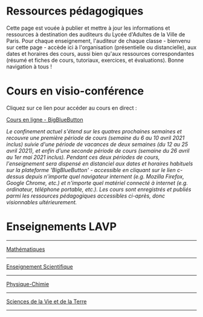 # Ressources pédagogiques

Cette page est vouée à publier et mettre à jour les informations et ressources à destination des auditeurs du Lycée d'Adultes de la Ville de Paris. Pour chaque enseignement, l'auditeur de chaque classe - bienvenu sur cette page - accède ici à l'organisation (présentielle ou distancielle), aux dates et horaires des cours, aussi bien qu'aux ressources correspondantes (résumé et fiches de cours, tutoriaux, exercices, et évaluations). Bonne navigation à tous ! 

# Cours en visio-conférence

Cliquez sur ce lien pour accéder au cours en direct : 

[Cours en ligne - BigBlueButton](https://demo.bigbluebutton.org/gl/tho-qnx-uqi-0js)

*Le confinement actuel s'étend sur les quatres prochaines semaines et recouvre une première période de cours (semaine du 6 au 10 avril 2021 inclus) suivie d'une période de vacances de deux semaines (du 12 au 25 avril 2021), et enfin d'une seconde période de cours (semaine du 26 avril au 1er mai 2021 inclus). Pendant ces deux périodes de cours, l'enseignement sera dispensé en distanciel aux dates et horaires habituels sur la plateforme 'BigBlueButton' - accessible en cliquant sur le lien c-dessus depuis n'importe quel navigateur internent (e.g. Mozilla Firefox, Google Chrome, etc.) et n'importe quel matériel connecté à internet (e.g. ordinateur, téléphone portable, etc.). Les cours sont enregistrés et publiés parmi les ressources pédagogiques accessibles ci-après, donc visionnables ultérieurement.*

# Enseignements LAVP

---
[Mathématiques](/mathematics)


---
[Enseignement Scientifique](/es)


---
[Physique-Chimie](/pc)


---
[Sciences de la Vie et de la Terre](/svt)


---

